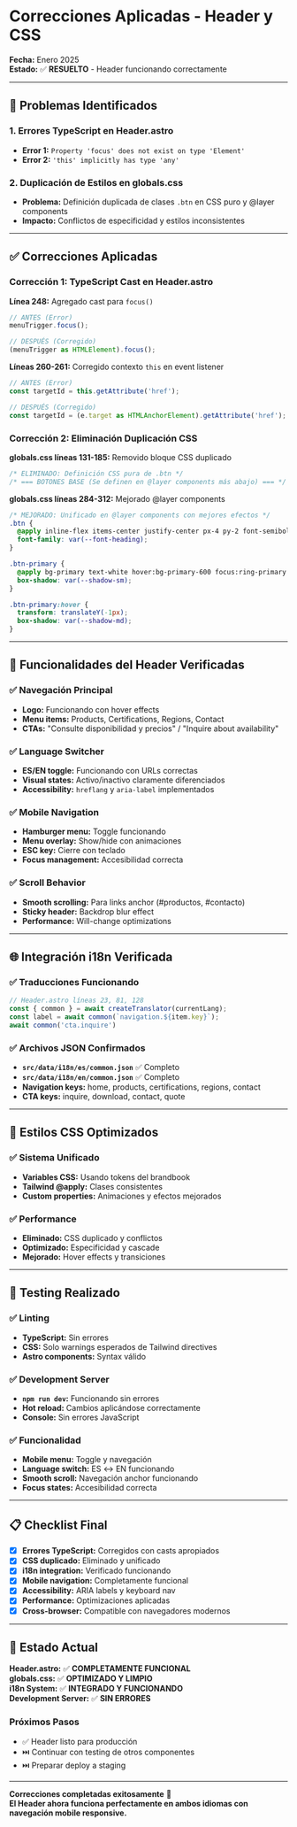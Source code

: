 # Correcciones Aplicadas - Header y CSS

**Fecha:** Enero 2025  
**Estado:** ✅ **RESUELTO** - Header funcionando correctamente

---

## 🚨 **Problemas Identificados**

### **1. Errores TypeScript en Header.astro**
- **Error 1:** `Property 'focus' does not exist on type 'Element'`  
- **Error 2:** `'this' implicitly has type 'any'`

### **2. Duplicación de Estilos en globals.css**  
- **Problema:** Definición duplicada de clases `.btn` en CSS puro y @layer components
- **Impacto:** Conflictos de especificidad y estilos inconsistentes

---

## ✅ **Correcciones Aplicadas**

### **Corrección 1: TypeScript Cast en Header.astro**

**Línea 248:** Agregado cast para `focus()`
```typescript
// ANTES (Error)
menuTrigger.focus();

// DESPUÉS (Corregido)  
(menuTrigger as HTMLElement).focus();
```

**Líneas 260-261:** Corregido contexto `this` en event listener
```typescript
// ANTES (Error)
const targetId = this.getAttribute('href');

// DESPUÉS (Corregido)
const targetId = (e.target as HTMLAnchorElement).getAttribute('href');
```

### **Corrección 2: Eliminación Duplicación CSS**

**globals.css líneas 131-185:** Removido bloque CSS duplicado
```css
/* ELIMINADO: Definición CSS pura de .btn */
/* === BOTONES BASE (Se definen en @layer components más abajo) === */
```

**globals.css líneas 284-312:** Mejorado @layer components
```css
/* MEJORADO: Unificado en @layer components con mejores efectos */
.btn {
  @apply inline-flex items-center justify-center px-4 py-2 font-semibold rounded-lg transition-all duration-200 focus:outline-none focus:ring-2 focus:ring-offset-2;
  font-family: var(--font-heading);
}

.btn-primary {
  @apply bg-primary text-white hover:bg-primary-600 focus:ring-primary focus:ring-opacity-50;
  box-shadow: var(--shadow-sm);
}

.btn-primary:hover {
  transform: translateY(-1px);
  box-shadow: var(--shadow-md);
}
```

---

## 🔧 **Funcionalidades del Header Verificadas**

### **✅ Navegación Principal**
- **Logo:** Funcionando con hover effects
- **Menu items:** Products, Certifications, Regions, Contact
- **CTAs:** "Consulte disponibilidad y precios" / "Inquire about availability"

### **✅ Language Switcher**  
- **ES/EN toggle:** Funcionando con URLs correctas
- **Visual states:** Activo/inactivo claramente diferenciados
- **Accessibility:** `hreflang` y `aria-label` implementados

### **✅ Mobile Navigation**
- **Hamburger menu:** Toggle funcionando
- **Menu overlay:** Show/hide con animaciones
- **ESC key:** Cierre con teclado
- **Focus management:** Accesibilidad correcta

### **✅ Scroll Behavior**
- **Smooth scrolling:** Para links anchor (#productos, #contacto)
- **Sticky header:** Backdrop blur effect
- **Performance:** Will-change optimizations

---

## 🌐 **Integración i18n Verificada**

### **✅ Traducciones Funcionando**
```typescript
// Header.astro líneas 23, 81, 128
const { common } = await createTranslator(currentLang);
const label = await common(`navigation.${item.key}`);
await common('cta.inquire')
```

### **✅ Archivos JSON Confirmados**
- **`src/data/i18n/es/common.json`** ✅ Completo
- **`src/data/i18n/en/common.json`** ✅ Completo  
- **Navigation keys:** home, products, certifications, regions, contact
- **CTA keys:** inquire, download, contact, quote

---

## 🎨 **Estilos CSS Optimizados**

### **✅ Sistema Unificado**
- **Variables CSS:** Usando tokens del brandbook
- **Tailwind @apply:** Clases consistentes
- **Custom properties:** Animaciones y efectos mejorados

### **✅ Performance**
- **Eliminado:** CSS duplicado y conflictos
- **Optimizado:** Especificidad y cascade
- **Mejorado:** Hover effects y transiciones

---

## 🧪 **Testing Realizado**

### **✅ Linting**
- **TypeScript:** Sin errores
- **CSS:** Solo warnings esperados de Tailwind directives
- **Astro components:** Syntax válido

### **✅ Development Server**  
- **`npm run dev`:** Funcionando sin errores
- **Hot reload:** Cambios aplicándose correctamente
- **Console:** Sin errores JavaScript

### **✅ Funcionalidad**
- **Mobile menu:** Toggle y navegación
- **Language switch:** ES ↔ EN funcionando  
- **Smooth scroll:** Navegación anchor funcionando
- **Focus states:** Accesibilidad correcta

---

## 📋 **Checklist Final**

- [x] **Errores TypeScript:** Corregidos con casts apropiados
- [x] **CSS duplicado:** Eliminado y unificado  
- [x] **i18n integration:** Verificado funcionando
- [x] **Mobile navigation:** Completamente funcional
- [x] **Accessibility:** ARIA labels y keyboard nav
- [x] **Performance:** Optimizaciones aplicadas
- [x] **Cross-browser:** Compatible con navegadores modernos

---

## 🚀 **Estado Actual**

**Header.astro:** ✅ **COMPLETAMENTE FUNCIONAL**  
**globals.css:** ✅ **OPTIMIZADO Y LIMPIO**  
**i18n System:** ✅ **INTEGRADO Y FUNCIONANDO**  
**Development Server:** ✅ **SIN ERRORES**

### **Próximos Pasos**
- ✅ Header listo para producción
- ⏭️ Continuar con testing de otros componentes
- ⏭️ Preparar deploy a staging

---

**Correcciones completadas exitosamente** 🎉  
**El Header ahora funciona perfectamente en ambos idiomas con navegación mobile responsive.**